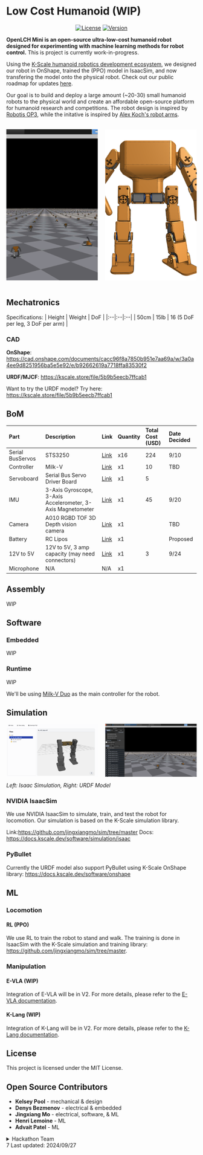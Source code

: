 # Low Cost Humanoid (WIP)

<div align="center">

[![License](https://img.shields.io/badge/license-MIT-green)](https://github.com/kscalelabs/onshape/blob/main/LICENSE)
[![Version](https://img.shields.io/badge/Version%20-V0%20-blue)]()
<!-- [![Discord](https://img.shields.io/discord/1280974143936004238)](https://discord.gg/kN8jXdt7Rx)  -->
<!-- [![Wiki](https://img.shields.io/badge/wiki-humanoids-black)](https://humanoids.wiki) -->
</div>

**OpenLCH Mini is an open-source ultra-low-cost humanoid robot designed for experimenting with machine learning methods for robot control.** This is project is currently work-in-progress.

Using the [K-Scale humanoid robotics development ecosystem](https://docs.kscale.dev), we designed our robot in OnShape, trained the (PPO) model in IsaacSim, and now transfering the model onto the physical robot. Check out our public roadmap for updates [here](https://jingxiangmo.notion.site/1041ecfa6e9680ebba48e2d6671842ee?v=db386e8deaab4b008bdca9787878d743&pvs=4).

Our goal is to build and deploy a large amount (~20-30) small humanoid robots to the physical world and create an affordable open-source platform for humanoid research and competitions. The robot design is inspired by [Robotis OP3](https://emanual.robotis.com/docs/en/platform/op3/introduction/), while the initative is inspired by [Alex Koch's robot arms](https://github.com/AlexanderKoch-Koch/low_cost_robot).

<br/>
<div style="display: flex; justify-content: space-between;">
    <img src="/public/isaac_view.png" alt="Robot Waving" style="width: 48%; height: 400px; object-fit: cover;">
    <img src="/public/CAD.png" alt="CAD Model" style="width: 48%; height: 400px; object-fit: cover;">
</div>

<br/>



## Mechatronics

Specifications:
| Height | Weight | DoF |
|:--|:--|:--|
| 50cm | 15lb | 16 (5 DoF per leg, 3 DoF per arm) |

### CAD

**OnShape**: https://cad.onshape.com/documents/cacc96f8a7850b951e7aa69a/w/3a0a4ee9d8251956ba5e5e92/e/b92662619a7718ffa83530f2

**URDF/MJCF**: https://kscale.store/file/5b9b5eecb7ffcab1

Want to try the URDF model? Try here: https://kscale.store/file/5b9b5eecb7ffcab1



## BoM
| Part         | Description                                                                   | Link                                                                                                                                             | Quantity | Total Cost (USD) | Date Decided |
|:--           |:--                                                                            |:--                                                                                                                                              |:--       |:--               |:--           |
| Serial BusServos       | STS3250                                 | [Link](https://www.alibaba.com/product-detail/50KG-High-Torque-HV-Robot-Servo_1601045497742.html)                | x16      | 224              | 9/10         |
| Controller   | Milk-V                                              | [Link](https://milkv.io/duo-s)                                                                                                             | x1       | 10               | TBD          |
| Servoboard   | Serial Bus Servo Driver Board                                                  | [Link](https://www.waveshare.com/product/bus-servo-adapter-a.htm)                                                                   | x1       | 5                |              |
| IMU          | 3-Axis Gyroscope, 3-Axis Accelerometer, 3-Axis Magnetometer                    | [Link](https://ozzmaker.com/product/berryimu-accelerometer-gyroscope-magnetometer-barometricaltitude-sensor/)                                 | x1       | 45               | 9/20         |
| Camera | A010 RGBD TOF 3D Depth vision camera                                           | [Link](https://www.amazon.com/Sipeed-MaixSense-Vision-Camera-MS-A075V/dp/B0BPSSFLGH?th=1)                                                      | x1       |                  | TBD          |
| Battery      | RC Lipos                                                                      | [Link](https://www.amazon.com/KBT-1200mAh-Rechargeable-Replacement-Compatible/dp/B0C23Y3VZK?source=ps-sl-shoppingads-lpcontext&ref_=fplfs&smid=A3FKMD6P089KQA&th=1) | x1       |                  | Proposed     |
| 12V to 5V    | 12V to 5V, 3 amp capacity (may need connectors)                               | [Link](https://www.digikey.com/en/products/detail/dfrobot/DFR0571/9559261?utm_adgroup=&utm_source=google&utm_medium=cpc&utm_campaign=PMax%20Shopping_Product_Low%20ROAS%20Categories&utm_term=&utm_content=&utm_id=go_cmp-20243063506_adg-_ad-__dev-m_ext-_prd-9559261_sig-Cj0KCQjwxsm3BhDrARIsAMtVz6OMuYeF6xr0kLeY_OpvuVUEMmsyxZNsa2Y6567T93VBpmQ31ocUh2kaAkzOEALw_wcB&gad_source=1&gbraid=0AAAAADrbLlgUgtqZiYHKHVpeN-YpI-cro&gclid=Cj0KCQjwxsm3BhDrARIsAMtVz6OMuYeF6xr0kLeY_OpvuVUEMmsyxZNsa2Y6567T93VBpmQ31ocUh2kaAkzOEALw_wcB) | x1       | 3                | 9/24         |
| Microphone   | N/A                                                                  |                                                 N/A                                                                                                  | x1       |                  |              |


## Assembly
WIP


## Software

### Embedded
WIP

### Runtime
WIP

We'll be using [Milk-V Duo](https://milkv.io/duo-s) as the main controller for the robot. 

## Simulation

<div style="display: flex; justify-content: space-between;">
        <img src="/public/urdf.png" alt="URDF Model" style="width: 48%; height: auto; object-fit: cover;">
        <img src="/public/isaac.png" alt="Isaac Simulation" style="width: 48%; height: auto; object-fit: cover;">
</div>

*Left: Isaac Simulation, Right: URDF Model*


### NVIDIA IsaacSim
We use NVIDIA IsaacSim to simulate, train, and test the robot for locomotion. Our simulation is based on the K-Scale simulation library.

Link:https://github.com/jingxiangmo/sim/tree/master
Docs: https://docs.kscale.dev/software/simulation/isaac

### PyBullet
Currently the URDF model also support PyBullet using K-Scale OnShape library: https://docs.kscale.dev/software/onshape

## ML
### Locomotion
#### RL (PPO)
We use RL to train the robot to stand and walk. The training is done in IsaacSim with the K-Scale simulation and training library: https://github.com/jingxiangmo/sim/tree/master.

### Manipulation
#### E-VLA (WIP)
Integration of E-VLA will be in V2. For more details, please refer to the [E-VLA documentation](https://docs.kscale.dev/software/models/evla).

#### K-Lang (WIP)
Integration of K-Lang will be in V2. For more details, please refer to the [K-Lang documentation](https://docs.kscale.dev/software/klang/intro).



## License
This project is licensed under the MIT License.


## Open Source Contributors

- **Kelsey Pool** - mechanical & design
- **Denys Bezmenov** - electrical & embedded
- **Jingxiang Mo** - electrical, software, & ML
- **Henri Lemoine** - ML
- **Advait Patel** - ML


<details>
<summary>Hackathon Team</summary>

<div align="center">
  <img src="/public/waving.png" alt="Robot Waving" width="400" height="auto">
</div>


- **Kelsey Pool** - Mechanical design
- **Denys Bezmenov** - Electrical and software control
- **Jingxiang Mo** - Mechanical assembly, electrical, and software control
- **Baaqer Farhat** - Mechanical assembly, software

Acknowledgements:
- **Jacob Zietek** - AI/ML and simulation help 
- **Saad Sharief** - Teleoperation help

</details>7
Last updated: 2024/09/27
